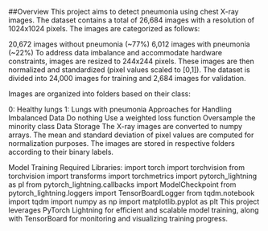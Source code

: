 ##Overview
This project aims to detect pneumonia using chest X-ray images. The dataset contains a total of 26,684 images with a resolution of 1024x1024 pixels. The images are categorized as follows:

20,672 images without pneumonia (~77%)
6,012 images with pneumonia (~22%)
To address data imbalance and accommodate hardware constraints, images are resized to 244x244 pixels. These images are then normalized and standardized (pixel values scaled to [0,1]). The dataset is divided into 24,000 images for training and 2,684 images for validation.

Images are organized into folders based on their class:

0: Healthy lungs
1: Lungs with pneumonia
Approaches for Handling Imbalanced Data
Do nothing
Use a weighted loss function
Oversample the minority class
Data Storage
The X-ray images are converted to numpy arrays. The mean and standard deviation of pixel values are computed for normalization purposes. The images are stored in respective folders according to their binary labels.

Model Training
Required Libraries:
import torch
import torchvision
from torchvision import transforms
import torchmetrics
import pytorch_lightning as pl
from pytorch_lightning.callbacks import ModelCheckpoint
from pytorch_lightning.loggers import TensorBoardLogger
from tqdm.notebook import tqdm
import numpy as np
import matplotlib.pyplot as plt
This project leverages PyTorch Lightning for efficient and scalable model training, along with TensorBoard for monitoring and visualizing training progress.
